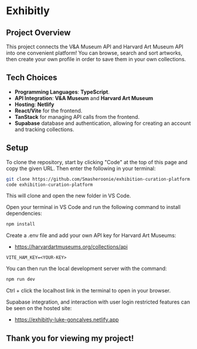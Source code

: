 # Exhibitly

## Project Overview

This project connects the V&A Museum API and Harvard Art Museum API into one convenient platform! You can browse, search and sort artworks, then create your own profile in order to save them in your own collections.

## Tech Choices

- **Programming Languages**: **TypeScript**.
- **API Integration**: **V&A Museum** and **Harvard Art Museum**
- **Hosting**: **Netlify**
- **React/Vite** for the frontend.
- **TanStack** for managing API calls from the frontend.
- **Supabase** database and authentication, allowing for creating an account and tracking collections.

## Setup

To clone the repository, start by clicking "Code" at the top of this page and copy the given URL. Then enter the following in your terminal:

```Bash
git clone https://github.com/Smasheroonie/exhibition-curation-platform.git
code exhibition-curation-platform
```

This will clone and open the new folder in VS Code.

Open your terminal in VS Code and run the following command to install dependencies:

```Bash
npm install
```

Create a .env file and add your own API key for Harvard Art Museums:

- https://harvardartmuseums.org/collections/api

```
VITE_HAM_KEY=<YOUR-KEY>
```

You can then run the local development server with the command:

```Bash
npm run dev
```

Ctrl + click the localhost link in the terminal to open in your browser.

Supabase integration, and interaction with user login restricted features can be seen on the hosted site:

- https://exhibitly-luke-goncalves.netlify.app

## Thank you for viewing my project!
